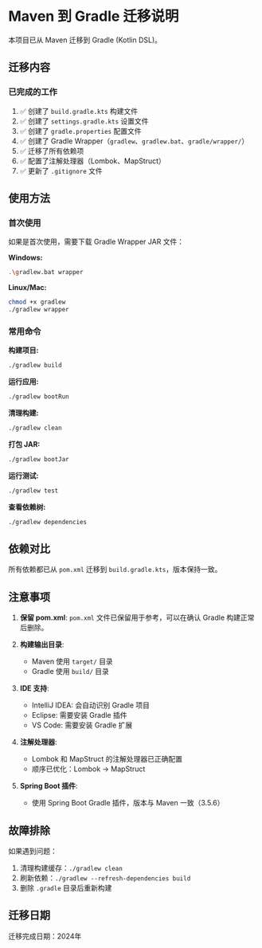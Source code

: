 # Maven 到 Gradle 迁移说明

本项目已从 Maven 迁移到 Gradle (Kotlin DSL)。

## 迁移内容

### 已完成的工作

1. ✅ 创建了 `build.gradle.kts` 构建文件
2. ✅ 创建了 `settings.gradle.kts` 设置文件
3. ✅ 创建了 `gradle.properties` 配置文件
4. ✅ 创建了 Gradle Wrapper（`gradlew`、`gradlew.bat`、`gradle/wrapper/`）
5. ✅ 迁移了所有依赖项
6. ✅ 配置了注解处理器（Lombok、MapStruct）
7. ✅ 更新了 `.gitignore` 文件

## 使用方法

### 首次使用

如果是首次使用，需要下载 Gradle Wrapper JAR 文件：

**Windows:**
```bash
.\gradlew.bat wrapper
```

**Linux/Mac:**
```bash
chmod +x gradlew
./gradlew wrapper
```

### 常用命令

**构建项目:**
```bash
./gradlew build
```

**运行应用:**
```bash
./gradlew bootRun
```

**清理构建:**
```bash
./gradlew clean
```

**打包 JAR:**
```bash
./gradlew bootJar
```

**运行测试:**
```bash
./gradlew test
```

**查看依赖树:**
```bash
./gradlew dependencies
```

## 依赖对比

所有依赖都已从 `pom.xml` 迁移到 `build.gradle.kts`，版本保持一致。

## 注意事项

1. **保留 pom.xml**: `pom.xml` 文件已保留用于参考，可以在确认 Gradle 构建正常后删除。

2. **构建输出目录**: 
   - Maven 使用 `target/` 目录
   - Gradle 使用 `build/` 目录

3. **IDE 支持**:
   - IntelliJ IDEA: 会自动识别 Gradle 项目
   - Eclipse: 需要安装 Gradle 插件
   - VS Code: 需要安装 Gradle 扩展

4. **注解处理器**:
   - Lombok 和 MapStruct 的注解处理器已正确配置
   - 顺序已优化：Lombok -> MapStruct

5. **Spring Boot 插件**:
   - 使用 Spring Boot Gradle 插件，版本与 Maven 一致（3.5.6）

## 故障排除

如果遇到问题：

1. 清理构建缓存：`./gradlew clean`
2. 刷新依赖：`./gradlew --refresh-dependencies build`
3. 删除 `.gradle` 目录后重新构建

## 迁移日期

迁移完成日期：2024年

